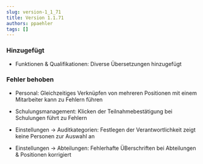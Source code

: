 ```yaml
---
slug: version-1_1_71
title: Version 1.1.71
authors: ppaehler
tags: []
---
```


### Hinzugefügt

- Funktionen & Qualifikationen: Diverse Übersetzungen hinzugefügt

### Fehler behoben

- Personal: Gleichzeitiges Verknüpfen von mehreren Positionen mit einem Mitarbeiter kann zu Fehlern führen

- Schulungsmanagement: Klicken der Teilnahmebestätigung bei Schulungen führt zu Fehlern

- Einstellungen -> Auditkategorien: Festlegen der Verantwortlichkeit zeigt keine Personen zur Auswahl an

- Einstellungen -> Abteilungen: Fehlerhafte ÜBerschriften bei Abteilungen & Positionen korrigiert
